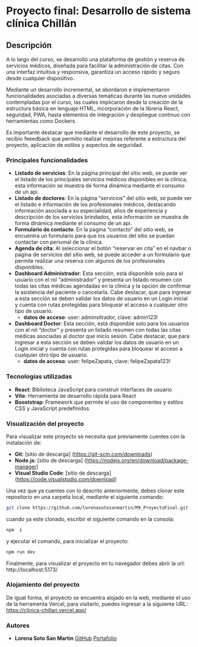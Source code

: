 # Proyecto final: Desarrollo de sistema clínica Chillán
## Descripción
A lo largo del curso, se desarrolló una plataforma de gestión y reserva de servicios médicos, diseñada para facilitar la administración de citas. Con una interfaz intuitiva y responsiva, garantiza un acceso rápido y seguro desde cualquier dispositivo. 

Mediante un desarrollo incremental, se abordaron e implementaron funcionalidades asociadas a diversas temáticas durante las nueve unidades contempladas por el curso, las cuales implicaron desde la creación de la estructura básica en lenguaje HTML, incorporación de la libreria React, seguridad, PWA, hasta elementos de integración y despliegue continuo con herramientas como Dockers.

Es importante destacar que mediante el desarrollo de este proyecto, se recibio feeedback que permitio realizar mejoras referente a estructura del proyecto, aplicación de estilos y aspectos de seguridad.

### Principales funcionalidades
- **Listado de servicios**: En la página principal del sitio web, se puede ver el listado de los principales servicios médicos disponibles en la clínica, esta información se muestra de forma dinámica mediante el consumo de un api. 
- **Listado de doctores**: En la página “servicios” del sitio web, se puede ver el listado e información de los profesionales médicos, destacando información asociada a su especialidad, años de experiencia y descripción de los servicios brindados, esta información se muestra de forma dinámica mediante el consumo de un api. 
- **Formulario de contacto**: En la pagina “contacto” del sitio web, se encuentra un formulario para que los usuarios del sitio se puedan contactar con personal de la clínica.
- **Agenda de cita**: Al seleccionar el botón “reservar en cita” en el navbar o pagina de servicios del sitio web, se puede acceder a un formulario que permite realizar una reserva con algunos de los profesionales disponibles. 
- **Dashboard Administrador**: Esta sección, está disponible solo para el usuario con el rol “administrador” y presenta un listado resumen con todas las citas médicas agendadas en la clinica y la opción de confirmar la asistencia del paciente o cancelarla. Cabe destacar, que para ingresar a esta sección se deben validar los datos de usuario en un Login inicial y cuenta con rutas protegidas para bloquear el acceso a cualquier otro tipo de usuario.
  - **datos de acceso**: user: adminsitrador, clave: admin123! 
- **Dashboard Doctor**: Esta sección, está disponible solo para los usuarios con el rol “doctor” y presenta un listado resumen con todas las citas médicas asociadas al doctor que inicio sesión. Cabe destacar, que para ingresar a esta sección se deben validar los datos de usuario en un Login inicial y cuenta con rutas protegidas para bloquear el acceso a cualquier otro tipo de usuario.
  - **datos de acceso**: user: felipeZapata, clave: felipeZapata123! 

### Tecnologías utilizadas
- **React**: Biblioteca JavaScript para construir interfaces de usuario
- **Vite**: Herramienta de desarrollo rápida para React
- **Booststrap**: Framework que permite el uso de  componentes y estilos CSS y JavaScript predefinidos. 
  
### Visualización del proyecto
Para visualizar este proyecto se necesita que previamente cuentes con la instalación de:
- **Git**: [sitio de descarga] (https://git-scm.com/downloads)
- **Node.js**: [sitio de descarga] (https://nodejs.org/en/download/package-manager)
- **Visual Studio Code**: [sitio de descarga] (https://code.visualstudio.com/download)
  
Una vez que ya cuentes con lo descrito anteriormente, debes clonar este repositorio en una carpeta local, mediante el siguiente comando:
```bash
git clone https://github.com/lorenasotosanmartin/M9_ProyectoFinal.git
```
cuando ya este clonado, escribir el siguiente comando en la consola: 
```bash
npm  i
```
y ejecutar el comando, para inicializar el proyecto: 
```bash
npm run dev
```
Finalmente, para visualizar el proyecto en tu navegador debes abrir la url: http://localhost:5173/

### Alojamiento del proyecto
De igual forma, el proyecto se encuentra alojado en la web, mediante el uso de la herramenta Vercel, para visitarlo, puedes ingresar a la siguiente URL: https://clinica-chillan.vercel.app/

### Autores
- **Lorena Soto San Martin** 
  [GitHub](https://github.com/brayandiazc)
  [Portafolio](https://portafolio-lorena-soto.vercel.app/)
